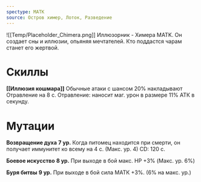 ```yaml
---
spectype: МАТК
source: Остров химер, Лоток, Разведение
---
```

![[Temp/Placeholder_Chimera.png]]
Иллюзорник - Химера MATK. Он создает сны и иллюзии, опьяняя мечтателей. Кто поддастся чарам станет его жертвой.

# Скиллы
**[[Иллюзия кошмара]]**
Обычные атаки с шансом 20% накладывают Отравление на 8 с. Отравление: наносит маг. урон в размере 11% АТК в секунду.



# Мутации

**Возвращение духа**
**7 ур.**
Когда питомец находится при смерти, он получает иммунитет ко всему на 4 с. (Макс. ур. 4) CD: 120 с.

**Боевое искусство**
**8 ур.**
При выходе в бой макс. HP +3% (Макс. ур. 6%)

**Буря битвы**
**9 ур.**
При выходе в бой сила МАТК +3%.
(6% на макс. ур.)
